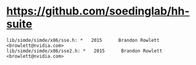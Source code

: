 # https://github.com/soedinglab/hh-suite

```console
lib/simde/simde/x86/sse.h: *   2015      Brandon Rowlett <browlett@nvidia.com>
lib/simde/simde/x86/sse2.h: *   2015      Brandon Rowlett <browlett@nvidia.com>

```
